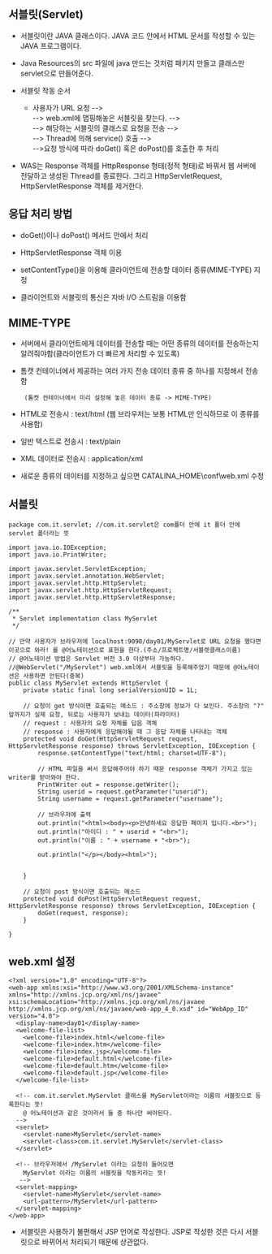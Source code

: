 ## 서블릿(Servlet)


- 서블릿이란 JAVA 클래스이다. JAVA 코드 안에서 HTML 문서를 작성할 수 있는 JAVA 프로그램이다. 

- Java Resources의 src 파일에 java 만드는 것처럼 패키지 만들고 클래스만 servlet으로 만들어준다.

- 서블릿 작동 순서
    - 사용자가 URL 요청 --><br> 
  --> web.xml에 맵핑해놓은 서블릿을 찾는다. --><br>
  --> 해당하는 서블릿의 클래스로 요청을 전송 --> <br>
  --> Thread에 의해 service() 호출 --><br>
  -->요청 방식에 따라 doGet() 혹은 doPost()를 호출한 후 처리<br>
  
- WAS는 Response 객체를 HttpResponse 형태(정적 형태)로 바꿔서 웹 서버에 전달하고 생성된 Thread를 종료한다. 그리고 HttpServletRequest, HttpServletResponse 객체를 제거한다.


## 응답 처리 방법
- doGet()이나 doPost() 메서드 안에서 처리

- HttpServletResponse 객체 이용

- setContentType()을 이용해 클라이언트에 전송할 데이터 종류(MIME-TYPE) 지정

- 클라이언트와 서블릿의 통신은 자바 I/O 스트림을 이용함

 

## MIME-TYPE
- 서버에서 클라이언트에게 데이터를 전송할 때는 어떤 종류의 데이터를 전송하는지 알려줘야함(클라이언트가 더 빠르게 처리할 수 있도록)

- 톰캣 컨테이너에서 제공하는 여러 가지 전송 데이터 종류 중 하나를 지정해서 전송함

       (톰캣 컨테이너에서 미리 설정해 놓은 데이터 종류 -> MIME-TYPE)

- HTML로 전송시 : text/html (웹 브라우저는 보통 HTML만 인식하므로 이 종류를 사용함)

- 일반 텍스트로 전송시 : text/plain

- XML 데이터로 전송시 : application/xml

- 새로운 종류의 데이터를 지정하고 싶으면 CATALINA_HOME\conf\web.xml 수정

## 서블릿 

	package com.it.servlet; //com.it.servlet은 com폴더 안에 it 폴더 안에 servlet 폴더라는 뜻

	import java.io.IOException;
	import java.io.PrintWriter;

	import javax.servlet.ServletException;
	import javax.servlet.annotation.WebServlet;
	import javax.servlet.http.HttpServlet;
	import javax.servlet.http.HttpServletRequest;
	import javax.servlet.http.HttpServletResponse;

	/**
	 * Servlet implementation class MyServlet
	 */

	// 만약 사용자가 브라우저에 localhost:9090/day01/MyServlet로 URL 요청을 했다면 이곳으로 와라! 를 @어노테이션으로 표현을 한다.(주소/프로젝트명/서블렛클래스이름)
	// @어노테이션 방법은 Servlet 버전 3.0 이상부터 가능하다.
	//@WebServlet("/MyServlet") web.xml에서 서블릿을 등록해주었기 때문에 @어노테이션은 사용하면 안된다(중복)
	public class MyServlet extends HttpServlet {
		private static final long serialVersionUID = 1L;

		// 요청이 get 방식이면 호출되는 메소드 : 주소창에 정보가 다 보인다. 주소창의 "?" 앞까지가 실제 요청, 뒤로는 사용자가 보내는 데이터(파라미터)
		// request : 사용자의 요청 자체를 답음 객체
		// response : 사용자에게 응답해야될 때 그 응답 자체를 나타내는 객체 
		protected void doGet(HttpServletRequest request, HttpServletResponse response) throws ServletException, IOException {
			response.setContentType("text/html; charset=UTF-8");

			// HTML 파일을 써서 응답해주어야 하기 때문 response 객체가 가지고 있는 writer를 받아와야 한다. 
			PrintWriter out = response.getWriter();
			String userid = request.getParameter("userid");
			String username = request.getParameter("username");

			// 브라우저에 출력 
			out.println("<html><body><p>안녕하세요 응답한 페이지 입니다.<br>");
			out.println("아이디 : " + userid + "<br>");
			out.println("이름 : " + username + "<br>");

			out.println("</p></body><html>");


		}

		// 요청이 post 방식이면 호출되는 메소드
		protected void doPost(HttpServletRequest request, HttpServletResponse response) throws ServletException, IOException {
			doGet(request, response);
		}

	}




## web.xml 설정
	<?xml version="1.0" encoding="UTF-8"?>
	<web-app xmlns:xsi="http://www.w3.org/2001/XMLSchema-instance" xmlns="http://xmlns.jcp.org/xml/ns/javaee" xsi:schemaLocation="http://xmlns.jcp.org/xml/ns/javaee http://xmlns.jcp.org/xml/ns/javaee/web-app_4_0.xsd" id="WebApp_ID" version="4.0">
	  <display-name>day01</display-name>
	  <welcome-file-list>
	    <welcome-file>index.html</welcome-file>
	    <welcome-file>index.htm</welcome-file>
	    <welcome-file>index.jsp</welcome-file>
	    <welcome-file>default.html</welcome-file>
	    <welcome-file>default.htm</welcome-file>
	    <welcome-file>default.jsp</welcome-file>
	  </welcome-file-list>

	  <!-- com.it.servlet.MyServlet 클래스를 MyServlet이라는 이름의 서블릿으로 등록한다는 뜻! 
		@ 어노테이션과 같은 것이라서 둘 중 하나만 써야된다.
	  -->
	  <servlet>
		<servlet-name>MyServlet</servlet-name>
		<servlet-class>com.it.servlet.MyServlet</servlet-class>
	  </servlet>

	  <!-- 브라우저에서 /MyServlet 이라는 요청이 들어오면
		MyServlet 이라는 이름의 서블릿을 작동키라는 뜻!
	   -->
	  <servlet-mapping>
		<servlet-name>MyServlet</servlet-name>
		<url-pattern>/MyServlet</url-pattern>
	  </servlet-mapping>
	</web-app>

- 서블릿은 사용하기 불편해서 JSP 언어로 작성한다. JSP로 작성한 것은 다시 서블릿으로 바뀌어서 처리되기 때문에 상관없다.
